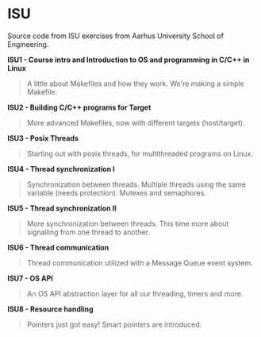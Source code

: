 # ISU
Source code from ISU exercises from Aarhus University School of Engineering.

**ISU1 - Course intro and Introduction to OS and programming in C/C++ in Linux**
> A little about Makefiles and how they work. We're making a simple Makefile.

**ISU2 - Building C/C++ programs for Target**
> More advanced Makefiles, now with different targets (host/target).

**ISU3 - Posix Threads**
> Starting out with posix threads, for multithreaded programs on Linux.

**ISU4 - Thread synchronization I**
> Synchronization between threads. Multiple threads using the same variable (needs protection). Mutexes and semaphores.

**ISU5 - Thread synchronization II**
> More synchronization between threads. This time more about signalling from one thread to another.

**ISU6 - Thread communication**
> Thread communication utilized with a Message Queue event system.

**ISU7 - OS API**
> An OS API abstraction layer for all our threading, timers and more.

**ISU8 - Resource handling**
> Pointers just got easy! Smart pointers are introduced.
